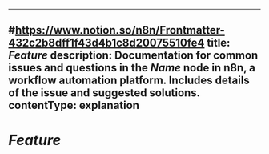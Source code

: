 <!--
# How to use this template

1. Make a new branch. If working on an internal ticket, include it at the start of the name. For example, DOC-123-feature-summary.
2. Create a new file, or find the file you want to edit, in the `docs` directory. If creating a new file, use a short but descriptive filename since this will impact the URL slug of the page.
3. Copy the template into the file.
4. Placeholder text is in _italic_ or between <>. Make sure to replace it! 
5. Before publishing, delete any comments.
6. Add this page to the `nav.yml` file, using the same title as the one defined below (in the `title` front matter or the H1) or a shortened title if you want a more compact navigation title.

Use the style guide: https://github.com/n8n-io/n8n-docs/wiki
You can find more info on working with the docs project in the README: https://github.com/n8n-io/n8n-docs/blob/main/README.md

-->

<!--
Set the meta title and meta description in the frontmatter
The title here sets the title used in the browser window or tab, or when sharing a link to the content on various platforms.
-->

---
#https://www.notion.so/n8n/Frontmatter-432c2b8dff1f43d4b1c8d20075510fe4
title: _Feature_
description: Documentation for common issues and questions in the _Name_ node in n8n, a workflow automation platform. Includes details of the issue and suggested solutions.
contentType: explanation
---

<!-- 
In most cases, set the H1 heading the same as the `title` field above. This is the title as defined within the page itself.
-->

# _Feature_

<!--
Use the first paragraph or two after the title to provide a high-level summary of the feature. Start with a sentence or two of explanation, followed by additional info that hints at use cases, the problems it solves, or contexts where this is most relevant.

If you have a good screenshot of the feature in action, this is a good place to showcase it:

![Screenshot of feature x](/_images/path/to/screenshot.png)

-->

<!--
If the feature has limited access, this is a good place to include a note, like this:

/// note | Only for self-hosted
_Feature_ is only available on [self-hosted n8n instances](/hosting/index.md). Cloud and embed users can optionally...
///
-->

<!--

INDIVIDUAL SECTIONS TO CONSIDER:

The structure of your document is highly dependant on the feature itself, so no two feature pages are likely to have exactly the same needs. Below, each comment block contains a common section type that you should consider including for your features.

These are suggestions, so:

* Skip any section that isn't a good fit for your feature
* Don't limit yourself to the suggestions below if you need to include other information.

-->

<!--

## What is _Feature_

If the introduction summary is not enough to adequately describe your feature, you might benefit from including a separate section covering what exactly the feature is and what benefits it provides.

Use this to help readers solidify their conceptual understanding of the feature. This section might have overlap with the "How it works" section, so it may make sense to combine.

-->

<!--

## How _Feature_ works

This section provides a general user-level overview of how the feature actually works. This shouldn't cover the engineering implementation details, but should instead focus on helping users understand processes and interactions between components.

If the processes and components involved are complex, this section may benefit from diagrams or other visual aids to ensure that the reader can come away with the correct mental model.

-->

<!--

## Requirements

This section is useful for listing any knowledge, version, plan, or access requirements that users must satisfy before using (or in the case of knowledge, understanding) the feature.

This might not be necessary if the information is communicated in a note near the top of page.

-->

<!--

## Using _Feature_

This covers basic usage information for the feature. Use sub-sections liberally to make the information more digestible.

You may wish to include the following:

* Setting up / Configuring _feature_: A break down of less-straight-forward parts of configuration or setup. This might be important if it requires you to run or change external services like web server configuration or account access.
* Basic usage: generalized instructions for how users can use the feature, assuming a [happy path](https://en.wikipedia.org/wiki/Happy_path)
* How to _x_: how to achieve specific, common goals using the feature
* Using _y_option_: how to use certain parts of the feature that are not obvious from the UI

Generally, you don't need to include exhaustive guidance on every single thing you can do with a feature. The UI and feature design itself should hopefully make most things easy to learn. Focus your efforts (and the document) on information that's of high importance but low discoverability in the product.

-->

<!--

## Common issues
## Troubleshooting

You can use either of these two section names, depending on how you want to frame the content, to discuss how to resolve problems that users may experience.

Give each issue its own subheading:

### Problem 1
### Problem 2

Try to include specific error messages or descriptions that the user might see. This makes it more likely for users can discover this information through search.

For each issue:

* describe the observed problem or behavior
* provide a short explanation as to why this occurs
* give steps that a user can perform to fix, work around, or refactor their work

The goal of this section is to unblock the user, so try to remain solution-oriented.

-->
